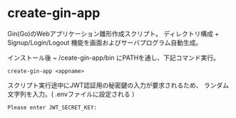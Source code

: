 # create-gin-app
Gin(Go)のWebアプリケーション雛形作成スクリプト。
ディレクトリ構成 + Signup/Login/Logout 機能を画面およびサーバプログラム自動生成。

インストール後 ~ /ceate-gin-app/bin にPATHを通し、下記コマンド実行。
```
create-gin-app <appname>
```

スクリプト実行途中にJWT認証用の秘密鍵の入力が要求されるため、
ランダム文字列を入力。( .envファイルに設定される ）
```
Please enter JWT_SECRET_KEY:
```
